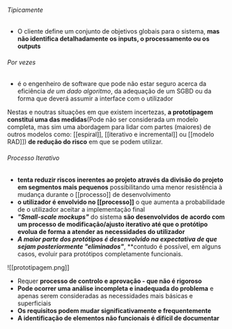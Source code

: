 ###### Tipicamente 
- O cliente define um conjunto de objetivos globais para o sistema, **mas não identifica detalhadamente os inputs, o processamento ou os outputs**
###### Por vezes
- é o engenheiro de software que pode não estar seguro acerca da eficiência *de um dado algoritmo*, da adequação de um SGBD ou da forma que deverá assumir a interface com o utilizador

Nestas e noutras situações em que existem incertezas, **a prototipagem constitui uma das medidas**(Pode não ser considerada um modelo completa, mas sim uma abordagem para lidar com partes (maiores) de outros modelos como: [[espiral]], [[iterativo e incremental]] ou [[modelo RAD]]) **de redução do risco** em que se podem utilizar.

###### Processo Iterativo 
- **tenta reduzir riscos inerentes ao projeto através da divisão do projeto em segmentos mais pequenos** possibilitando uma menor resistência à mudança durante o [[processo]] de desenvolvimento
- **o utilizador é envolvido no [[processo]]** o que aumenta a probabilidade de o utilizador aceitar a implementação final
- ***"Small-scale mockups"*** do sistema **são desenvolvidos de acordo com um processo de modificação/ajusto iterativo até que o protótipo evolua de forma a atender as necessidades do utilizador**
- ***A maior parte dos protótipos é desenvolvido na expectativa de que sejam posteriormente "eliminados"***, **contudo é possível, em alguns casos, evoluir para protótipos completamente funcionais.

![[prototipagem.png]]

- Requer **processo de controlo e aprovação - que não é rigoroso**
- **Pode ocorrer uma análise incompleta e inadequada do problema** e apenas serem consideradas as necessidades mais básicas e superficiais
- **Os requisitos podem mudar significativamente e frequentemente**
- **A identificação de elementos não funcionais é difícil de documentar**